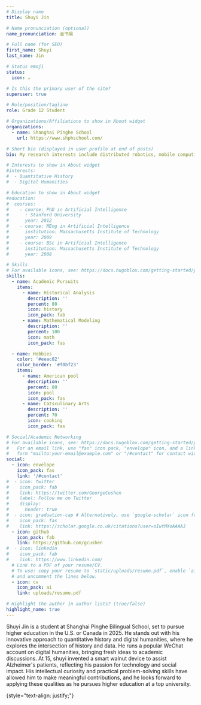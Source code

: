 ```yaml
---
# Display name
title: Shuyi Jin

# Name pronunciation (optional)
name_pronunciation: 金书易

# Full name (for SEO)
first_name: Shuyi
last_name: Jin

# Status emoji
status:
  icon: ☕️

# Is this the primary user of the site?
superuser: true

# Role/position/tagline
role: Grade 12 Student

# Organizations/Affiliations to show in About widget
organizations:
  - name: Shanghai Pinghe School
    url: https://www.shphschool.com/

# Short bio (displayed in user profile at end of posts)
bio: My research interests include distributed robotics, mobile computing and programmable matter.

# Interests to show in About widget
#interests:
#  - Quantitative History
#  - Digital Humanities

# Education to show in About widget
#education:
#  courses:
#    - course: PhD in Artificial Intelligence
#      : Stanford University
#      year: 2012
#    - course: MEng in Artificial Intelligence
#      institution: Massachusetts Institute of Technology
#      year: 2009
#    - course: BSc in Artificial Intelligence
#      institution: Massachusetts Institute of Technology
#      year: 2008

# Skills
# For available icons, see: https://docs.hugoblox.com/getting-started/page-builder/#icons
skills:
  - name: Academic Pursuits
    items:
      - name: Historical Analysis
        description: ''
        percent: 80
        icon: history
        icon_pack: fab
      - name: Mathematical Modeling
        description: ''
        percent: 100
        icon: math
        icon_pack: fas

  - name: Hobbies
    color: '#eeac02'
    color_border: '#f0bf23'
    items:
      - name: American pool
        description: ''
        percent: 80
        icon: pool
        icon_pack: fas
      - name: Catsculinary Arts
        description: ''
        percent: 70
        icon: cooking
        icon_pack: fas

# Social/Academic Networking
# For available icons, see: https://docs.hugoblox.com/getting-started/page-builder/#icons
#   For an email link, use "fas" icon pack, "envelope" icon, and a link in the
#   form "mailto:your-email@example.com" or "/#contact" for contact widget.
social:
  - icon: envelope
    icon_pack: fas
    link: '/#contact'
#  - icon: twitter
#    icon_pack: fab
#    link: https://twitter.com/GeorgeCushen
#    label: Follow me on Twitter
#    display:
#      header: true
#  - icon: graduation-cap # Alternatively, use `google-scholar` icon from `ai` icon pack
#    icon_pack: fas
#    link: https://scholar.google.co.uk/citations?user=sIwtMXoAAAAJ
  - icon: github
    icon_pack: fab
    link: https://github.com/gcushen
#  - icon: linkedin
#    icon_pack: fab
#    link: https://www.linkedin.com/
  # Link to a PDF of your resume/CV.
  # To use: copy your resume to `static/uploads/resume.pdf`, enable `ai` icons in `params.yaml`,
  # and uncomment the lines below.
  - icon: cv
    icon_pack: ai
    link: uploads/resume.pdf

# Highlight the author in author lists? (true/false)
highlight_name: true
---
```


Shuyi Jin is a student at Shanghai Pinghe Bilingual School, set to pursue higher education in the U.S. or Canada in 2025. He stands out with his innovative approach to quantitative history and digital humanities, where he explores the intersection of history and data. He runs a popular WeChat account on digital humanities, bringing fresh ideas to academic discussions. At 15, shuyi invented a smart walnut device to assist Alzheimer's patients, reflecting his passion for technology and social impact. His intellectual curiosity and practical problem-solving skills have allowed him to make meaningful contributions, and he looks forward to applying these qualities as he pursues higher education at a top university.

{style="text-align: justify;"}
